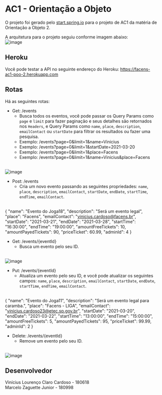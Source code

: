 # AC1 - Orientação a Objeto

O projeto foi gerado pelo [start.spring.io](https://start.spring.io/#!type=maven-project&language=java&platformVersion=2.4.4.RELEASE&packaging=jar&jvmVersion=11&groupId=com.h4ad&artifactId=ac1&name=ac1&description=O%20projeto%20de%20AC1%20de%20Orienta%C3%A7%C3%A3o%20a%20Objetos%20-%202&packageName=com.h4ad.ac1&dependencies=devtools,web,data-jpa,h2,postgresql,restdocs) para o projeto de AC1 da matéria de Orientação a Objeto 2.

A arquitetura para o projeto seguiu conforme imagem abaixo:
<br>
![image](https://user-images.githubusercontent.com/41178325/118742226-5d637800-b826-11eb-986a-6e428447a261.png)


## Heroku

Você pode testar a API no seguinte endereço do Heroku: <https://facens-ac1-poo-2.herokuapp.com>

## Rotas

Há as seguintes rotas:

- Get: /events
  - Busca todos os eventos, você pode passar os Query Params como `page` e `limit` para fazer paginação e seus detalhes são retornados nos `Headers`, e Query Params como `name`, `place`, `description`, `emailContact` ou `startDate` para filtrar os resultados ou fazer uma pesquisa.
  - Exemplo: /events?page=0&limit=1&name=Vinicius
  - Exemplo: /events?page=0&limit=1&startDate=2021-03-20
  - Exemplo: /events?page=0&limit=1&place=Facens
  - Exemplo: /events?page=0&limit=1&name=Vinicius&place=Facens
  <br>
![image](https://user-images.githubusercontent.com/41178325/118742133-28efbc00-b826-11eb-9ba9-f3f955df9275.png)

- Post: /events
  - Cria um novo evento passando as seguintes propriedades: `name`, `place`, `description`, `emailContact`, `startDate`, `endDate`, `startTime`, `endTime`, `emailContact`.
  <br>
{
	"name": "Evento do Joga18",
	"description": "Será um evento legal",
	"place": "Facens",
	"emailContact": "vinicius.cardoso@facens.br",
	"startDate": "2021-03-21",
	"endDate": "2021-03-28",
	"startTime": "16:30:00",
	"endTime": "19:00:00",
	"amountFreeTickets": 10,
	"amountPayedTickets": 90,
	"priceTicket": 60.99,
	"adminId": 4
}

- Get: /events/{eventId}
  - Busca um evento pelo seu ID.
  <br>
![image](https://user-images.githubusercontent.com/41178325/118742153-360cab00-b826-11eb-9d82-5b27e64983f0.png)

- Put: /events/{eventId}
  - Atualiza um evento pelo seu ID, e você pode atualizar os seguintes campos: `name`, `place`, `description`, `emailContact`, `startDate`, `endDate`, `startTime`, `endTime`, `emailContact`.
  <br> 
 {
	"name": "Evento do Joga11",
	"description": "Será um evento legal para caramba.",
	"place": "Facens - LIGA",
	"emailContact": "vinicius.cardoso23@etec.sp.gov.br",
	"startDate": "2021-03-20",
	"endDate": "2021-03-22",
	"startTime": "13:00:00",
	"endTime": "15:00:00",
	"amountFreeTickets": 5,
	"amountPayedTickets": 95,
	"priceTicket": 99.99,
	"adminId": 2
}

- Delete: /events/{eventId}
  - Remove um evento pelo seu ID.
  <br>
![image](https://user-images.githubusercontent.com/41178325/118742190-4c1a6b80-b826-11eb-8054-a6f7e4ea9deb.png)


## Desenvolvedor

Vinícius Lourenço Claro Cardoso - 180618
<br>
Marcelo Zaguette Junior - 180998
